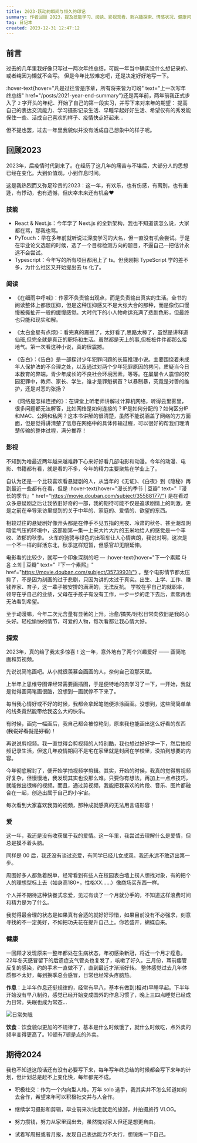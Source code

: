 ```yaml
---
title: 2023·跃动的瞬间与恒久的印记
summary: 作者回顾 2023，提及技能学习、阅读、影视观看、新兴趣探索、情感状况、健康问题等，技能上学习多种技术，阅读多类书籍，影视有佳作，有画简笔画和剪视频爱好，无爱情收获，健康不佳，还对 2024 提出社交、学习等期望。
tag: 日记本
created: 2023-12-31 12:47:12
---
```


## 前言

过去的几年里我好像只写过一两次年终总结，可能一年当中确实没什么想记录的、或者纯因为懒就不会写。
但是今年比较难忘吧，还是决定好好地写一下。

:hover-text{hover="凡是过往皆是序章，所有将来皆为可盼" text="上一次写年终总结" href="/posts/2021-year-end-summary"}还是两年前，两年前我正式步入了 `2` 字开头的年纪、开始了自己的第一段实习，并写下来对来年的期望：
提高自己的表达交流能力、学习摄影记录生活、早睡早起好好生活、希望仅有的秀发能保住一些、活成自己喜欢的样子、疫情快点好起来...

但不提也罢，过去一年里我貌似并没有活成自己想象中的样子呢。

## 回顾2023

2023年，后疫情时代到来了。在经历了这几年的痛苦与不堪后，大部分人的思想已经在变化。大到价值观，小到作息时间。

这是我热烈而又弥足珍贵的2023：这一年，有欢乐，也有伤感，有离别，也有重逢，有悸动，也有遗憾，但庆幸未来还有机会❤️

### 技能

- React & Next.js：今年学了 Next.js 的全新架构，我也不知道该怎么说，大家都在骂，那我也骂。
- PyTouch：早在多年前就听说过深度学习的大名，但一直没有机会尝试。于是在毕业论文选题的时候，选了一个目标检测方向的题目，不逼自己一把估计永远不会尝试。
- Typescript：今年写的所有项目都用上了 ts。但我刚把 TypeScript 学的差不多，为什么社区又开始提出去 ts 化了。

### 阅读

- 《在细雨中呼喊》：作家不负责输出观点，而是负责输出真实的生活。全书的阅读整体上都很压抑，但是这种压抑感又不是大张大合的那种，而是像伤口慢慢被撕扯开一般的缓慢感觉。大时代下的小人物命运充满了悲剧色彩，但最终也只能和现实和解。

- 《太白金星有点烦》：看完真的震撼了，太好看了,思路太棒了，虽然是讲释道仙班,但完全就是真正的职场和生活。虽然都是天上的事,但桩桩件件都那么接地气。第一次看这种小说，真的很震撼。

- 《告白》：《告白》是一部探讨少年犯罪问题的长篇推理小说。主要围绕着未成年人保护法的不合理之处，以及通过对两个少年犯罪原因的拷问，质疑当今日本教育的弊端，青少年成长的不良社会环境因素，等等。在屡屡令人震惊的校园犯罪中，教师、家长、学生，谁才是罪魁祸首？以暴制暴，究竟是对善的维护，还是对恶的张扬？

- 《网络是怎样连接的》：在课堂上听老师讲解过计算机网络，听得云里雾里，很多问题都无法解答，比如网络是如何连接的？IP是如何分配的？如何区分IP和MAC、公网和私网？这本书讲解的很清楚，虽然不能说涵盖了网络的方方面面，但是觉得讲清楚了信息在网络中的具体传输过程，可以很好的帮我们理清楚传输的整体过程，满分推荐！

### 影视

不知到为啥最近两年越来越难静下心来好好看几部电影和动漫。今年的动漫、电影、书籍都有看，就是看的不多，今年的精力主要聚焦在学业上了。

自认为还是一个比较喜欢看悬疑剧的人，从当年的《无证》、《白夜》到《隐秘》再到最近一些都有在看，但是 :hover-text{hover="漫长的季节 | 豆瓣" text="『漫长的季节』" href="https://movie.douban.com/subject/35588177/"} 是在看过众多悬疑剧之后让我依旧好奇的一部，我的期待可能不仅是追求剧情上的刺激，更是之前在辛导采访里提到的关于中年的、家庭的、爱情的、欲望的东西。

相较过往的悬疑剧好像开头都是在伸手不见五指的黑夜、冷肃的秋冬、甚至潮湿阴暗低气压的环境中，这部剧第一集一上来大片大片的玉米地给人的感觉是一个丰收、浓郁的秋季。
火车的驰骋与绿色的出租车让人心情爽朗，我说对啊，这次是一个不一样的鲜活东北，秋季这样短暂，但感官却无限延伸。

电影看的比较少，就写一个印象深刻的吧 — :hover-text{hover="下一个素熙 다음 소희 | 豆瓣" text="『下一个素熙』" href="https://movie.douban.com/subject/35739931/"} 。整个电影情节都太压抑了，不是因为刻画的过于悲剧，只因为讲的太过于真实。出生、上学、工作、赚钱养家、育子，这一辈子被安排的满满的，无法反抗。
学校在乎自己的就职率，领导在乎自己的业绩，父母在乎孩子有没有工作，一步一步的走下去后，素熙再也无法看到希望。

至于动漫嘛，今年二次元含量有显著的上升。治愈/搞笑/轻松日常向依旧是我的心头好。轻松愉快的情节，可爱的人物，每次看都让我心情大好。

### 探索

2023年，真的给了我太多惊喜！这一年，意外地有了两个兴趣爱好 —— 画简笔画和剪视频。

先说说简笔画吧。从小就很羡慕会画画的人，奈何自己没那天赋。

上半年上思维导图课经常需要画插图，于是便特地的去学习了一下，一开始，我就是觉得画简笔画很酷，没想到一画就停不下来了。

每当我心情好或不好的时候，我都会拿起笔随便涂涂画画。没想到，这些简简单单的线条竟然能带给我这么大的快乐。

有时候，画完一幅画后，我自己都会被惊艳到，原来我也能画出这么好看的东西(~~我说好看就是好看~~)！

再说说剪视频。我一直觉得会剪视频的人特别酷，我也想过好好学一下，然后拍视频记录生活，但这几年疫情期间不是宅在家里就是封闭在学校里，没拍到想要的内容。

今年彻底解封了，便开始学拍视频学剪辑。其实，开始的时候，我真的觉得剪视频好复杂，但慢慢地，我发现其实也没那么难。只要你有想法，再加上一点点技巧，就能做出很棒的视频。而且，通过剪视频，我能把我喜欢的片段、音乐、图片都融合在一起，创造出属于自己的小宇宙。

每次看到大家喜欢我剪的视频，那种成就感真的无法用言语形容！

### 爱

这一年，我还是没有收获属于我的爱情。这一年里，我尝试去理解什么是爱情，但总是摸不着头脑。

同样是 00 后，我还没有谈过恋爱，有同学已经儿女成双。我还永远不敢迈出第一步。

周围好多人都急着脱单，经常看到有些人在校园表白墙上捞人想找对象，有的把个人的理想型标上去（如身高180+，性格XX……）像商场买东西一样。

个人并不期待这种快餐式恋爱，见过有谈了一个月就分手的，不知道这样浪费时间和精力是为了什么。

我觉得最合理的状态是如果真有合适的就好好珍惜，如果目前没有不必强求，刻意寻找的不一定美好，不如把功夫花在提升自己上。你若盛开，蝴蝶自来。

### 健康

一回顾才发现原来一整年都处在生病状态，年初感染新冠，将近一个月才痊愈。22年冬天感冒留下的后遗症支气管炎也复发了，咳嗽了好久。三月份，耳前瘘管反复的感染，约的手术一直做不了，直到最近才渐渐好转。
整体感觉过去几年体质都不太好，每到换季总会感冒，日常也经常头疼脑热。

**作息**：上半年作息还挺规律的，经常有早八，基本有做到(相对)早睡早起。下半年开始没有早八制约，感觉已经开始变成国外的作息习惯了，晚上三四点睡觉已经成为日常。失眠也成为常态...

![日常失眠](https://bu.dusays.com/2024/06/28/667e501fec1c7.webp)

**饮食**：饮食貌似更加的不规律了，基本是什么时候饿了，就什么时候吃，点外卖的频率变得更高了。10顿有7顿是点的外卖。

## 期待2024

我也不知道这段话还有没有必要写下来，每年写年终总结的时候都会写下来年的计划，但计划总是赶不上变化快，每年都完不成。

- 积极社交：作为一个内向型人格，万年 solo 选手，我其实并不怎么知道如何去合作，希望来年可以积极社交并与人合作。

- 继续学习摄影和剪辑，毕业前来次说走就走的旅游，并拍摄旅行 VLOG。

- 努力攒钱，努力从家里润出去，虽然愧对家人但还是想更自由。

- 试着写周报或者月报，发现自己表达能力不太行，想锻炼一下自己。
